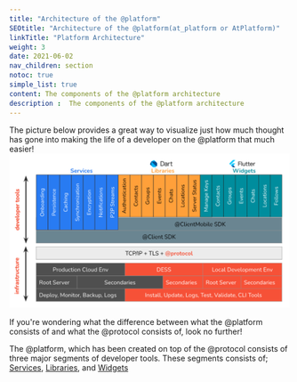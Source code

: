 ```yaml
---
title: "Architecture of the @platform"
SEOtitle: "Architecture of the @platform(at_platform or AtPlatform)"
linkTitle: "Platform Architecture"
weight: 3
date: 2021-06-02
nav_children: section
notoc: true
simple_list: true
content: The components of the @platform architecture
description :  The components of the @platform architecture
---
```


The picture below provides a great way to visualize just how much thought has gone into making the life of a developer on the @platform that much easier!
![Functional Architecture](/Func_Arch_images/Functional_Arch.png)

If you're wondering what the difference between what the @platform consists of and what the @protocol consists of, look no further! 

The @platform, which has been created on top of the @protocol consists of three major segments of developer tools. These segments consists of; [Services](/docs/functional_architecture/services/), [Libraries](/docs/functional_architecture/libraries/), and [Widgets](/docs/functional_architecture/widgets/)
